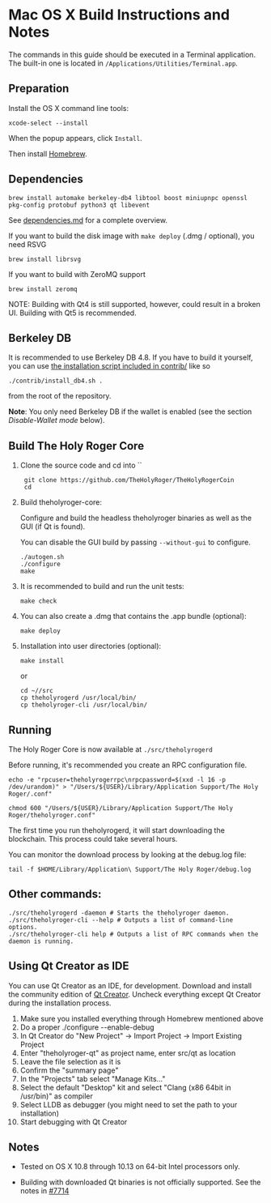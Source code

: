 Mac OS X Build Instructions and Notes
====================================
The commands in this guide should be executed in a Terminal application.
The built-in one is located in `/Applications/Utilities/Terminal.app`.

Preparation
-----------
Install the OS X command line tools:

`xcode-select --install`

When the popup appears, click `Install`.

Then install [Homebrew](https://brew.sh).

Dependencies
----------------------

    brew install automake berkeley-db4 libtool boost miniupnpc openssl pkg-config protobuf python3 qt libevent

See [dependencies.md](dependencies.md) for a complete overview.

If you want to build the disk image with `make deploy` (.dmg / optional), you need RSVG

    brew install librsvg

If you want to build with ZeroMQ support
    
    brew install zeromq

NOTE: Building with Qt4 is still supported, however, could result in a broken UI. Building with Qt5 is recommended.

Berkeley DB
-----------
It is recommended to use Berkeley DB 4.8. If you have to build it yourself,
you can use [the installation script included in contrib/](/contrib/install_db4.sh)
like so

```shell
./contrib/install_db4.sh .
```

from the root of the repository.

**Note**: You only need Berkeley DB if the wallet is enabled (see the section *Disable-Wallet mode* below).

Build The Holy Roger Core
------------------------

1. Clone the  source code and cd into ``

        git clone https://github.com/TheHolyRoger/TheHolyRogerCoin
        cd 

2.  Build theholyroger-core:

    Configure and build the headless theholyroger binaries as well as the GUI (if Qt is found).

    You can disable the GUI build by passing `--without-gui` to configure.

        ./autogen.sh
        ./configure
        make

3.  It is recommended to build and run the unit tests:

        make check

4.  You can also create a .dmg that contains the .app bundle (optional):

        make deploy

5.  Installation into user directories (optional):

        make install

    or

        cd ~//src
        cp theholyrogerd /usr/local/bin/
        cp theholyroger-cli /usr/local/bin/

Running
-------

The Holy Roger Core is now available at `./src/theholyrogerd`

Before running, it's recommended you create an RPC configuration file.

    echo -e "rpcuser=theholyrogerrpc\nrpcpassword=$(xxd -l 16 -p /dev/urandom)" > "/Users/${USER}/Library/Application Support/The Holy Roger/.conf"

    chmod 600 "/Users/${USER}/Library/Application Support/The Holy Roger/theholyroger.conf"

The first time you run theholyrogerd, it will start downloading the blockchain. This process could take several hours.

You can monitor the download process by looking at the debug.log file:

    tail -f $HOME/Library/Application\ Support/The Holy Roger/debug.log

Other commands:
-------

    ./src/theholyrogerd -daemon # Starts the theholyroger daemon.
    ./src/theholyroger-cli --help # Outputs a list of command-line options.
    ./src/theholyroger-cli help # Outputs a list of RPC commands when the daemon is running.

Using Qt Creator as IDE
------------------------
You can use Qt Creator as an IDE, for  development.
Download and install the community edition of [Qt Creator](https://www.qt.io/download/).
Uncheck everything except Qt Creator during the installation process.

1. Make sure you installed everything through Homebrew mentioned above
2. Do a proper ./configure --enable-debug
3. In Qt Creator do "New Project" -> Import Project -> Import Existing Project
4. Enter "theholyroger-qt" as project name, enter src/qt as location
5. Leave the file selection as it is
6. Confirm the "summary page"
7. In the "Projects" tab select "Manage Kits..."
8. Select the default "Desktop" kit and select "Clang (x86 64bit in /usr/bin)" as compiler
9. Select LLDB as debugger (you might need to set the path to your installation)
10. Start debugging with Qt Creator

Notes
-----

* Tested on OS X 10.8 through 10.13 on 64-bit Intel processors only.

* Building with downloaded Qt binaries is not officially supported. See the notes in [#7714](https://github.com/bitcoin/bitcoin/issues/7714)
